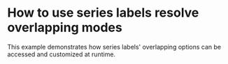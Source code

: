 # How to use series labels resolve overlapping modes


<p>This example demonstrates how series labels' overlapping options can be accessed and customized at runtime.</p>

<br/>


